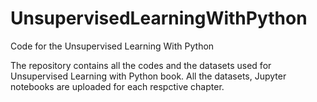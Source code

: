 # UnsupervisedLearningWithPython
Code for the Unsupervised Learning With Python

The repository contains all the codes and the datasets used for Unsupervised Learning with Python book. All the datasets, Jupyter notebooks are uploaded for each respctive chapter. 
